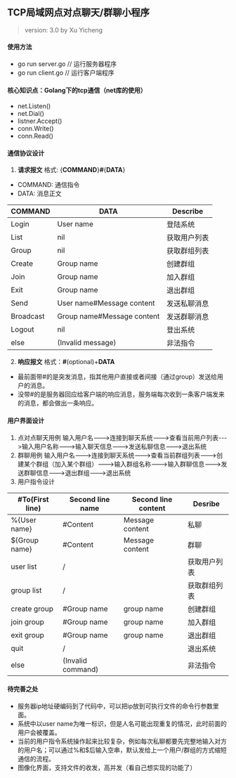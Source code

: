 ## TCP局域网点对点聊天/群聊小程序
> version: 3.0 
> by Xu Yicheng

#### 使用方法
* go run server.go // 运行服务器程序
* go run client.go // 运行客户端程序
#### 核心知识点：Golang下的tcp通信（net库的使用）
* net.Listen()
* net.Dial()
* listner.Accept()
* conn.Write()
* conn.Read()
#### 通信协议设计
1. **请求报文**
格式: {**COMMAND**}**#**{**DATA**}
* COMMAND: 通信指令
* DATA: 消息正文

| COMMAND   | DATA                       | Describe         |
|-----------|----------------------------|------------------|
| Login     | User name                  | 登陆系统|
| List      | nil                        | 获取用户列表|  
| Group     | nil                        | 获取群组列表|
| Create    | Group name                 | 创建群组|
| Join      | Group name                 | 加入群组|
| Exit      | Group name                 | 退出群组|
| Send      | User name#Message content  | 发送私聊消息|
| Broadcast | Group name#Message content | 发送群聊消息|
| Logout    | nil                        | 登出系统|
| else      | (Invalid message)          | 非法指令|
2. **响应报文**
格式：**#**(optional)+**DATA**
* 最前面带#的是突发消息，指其他用户直接或者间接（通过group）发送给用户的消息。
* 没带#的是服务器回应给客户端的响应消息，服务端每次收到一条客户端发来的消息，都会做出一条响应。
#### 用户界面设计
1. 点对点聊天用例
输入用户名--->连接到聊天系统--->查看当前用户列表--->输入用户名称--->输入聊天信息--->发送私聊信息--->退出系统
2. 群聊用例
输入用户名--->连接到聊天系统--->查看当前群组列表--->创建某个群组（加入某个群组）--->输入群组名称--->输入群聊信息--->发送群聊信息--->退出群组--->退出系统
3. 用户指令设计

| #To(First line)| Second line name  | Second line content | Desribe |
|----------------|-------------------|---------------------|---------|
| %{User name}   | #Content          | Message content     | 私聊 |
| ${Group name}  | #Content          | Message content     | 群聊 |
| user list      | /                 |                     | 获取用户列表|
| group list     | /                 |                     | 获取群组列表|
| create group   | #Group name       | group name          | 创建群组 |
| join group     | #Group name       | group name          | 加入群组 |
| exit group     | #Group name       | group name          | 退出群组 |
| quit           | /                 |                     | 退出系统 |
| else           | (Invalid command) |                     | 非法指令 |
#### 待完善之处
* 服务器ip地址硬编码到了代码中，可以把ip放到可执行文件的命令行参数里面。
* 系统中以user name为唯一标识，但是人名可能出现重复的情况，此时前面的用户会被覆盖。
* 当前的用户指令系统操作起来比较复杂，例如每次私聊都要先完整地输入对方的用户名；可以通过%和$后输入空串，默认发给上一个用户/群组的方式缩短通信的流程。
* 图像化界面，支持文件的收发，高并发（看自己想实现的功能了）

